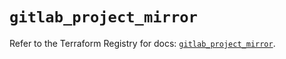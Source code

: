 # `gitlab_project_mirror`

Refer to the Terraform Registry for docs: [`gitlab_project_mirror`](https://registry.terraform.io/providers/gitlabhq/gitlab/17.6.0/docs/resources/project_mirror).
